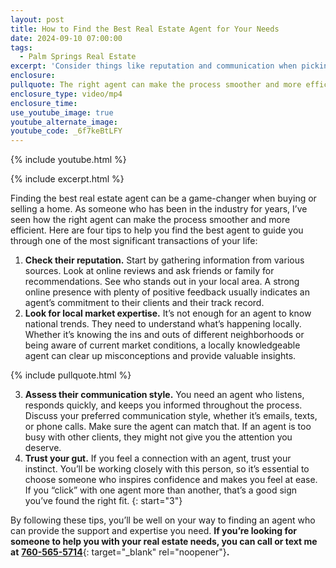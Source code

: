 ```yaml
---
layout: post
title: How to Find the Best Real Estate Agent for Your Needs
date: 2024-09-10 07:00:00
tags:
  - Palm Springs Real Estate
excerpt: 'Consider things like reputation and communication when picking an agent. '
enclosure:
pullquote: The right agent can make the process smoother and more efficient.
enclosure_type: video/mp4
enclosure_time:
use_youtube_image: true
youtube_alternate_image:
youtube_code: _6f7keBtLFY
---
```

{% include youtube.html %}

{% include excerpt.html %}

Finding the best real estate agent can be a game-changer when buying or selling a home. As someone who has been in the industry for years, I’ve seen how the right agent can make the process smoother and more efficient. Here are four tips to help you find the best agent to guide you through one of the most significant transactions of your life:

1. **Check their reputation.** Start by gathering information from various sources. Look at online reviews and ask friends or family for recommendations. See who stands out in your local area. A strong online presence with plenty of positive feedback usually indicates an agent’s commitment to their clients and their track record.
2. **Look for local market expertise.** It’s not enough for an agent to know national trends. They need to understand what’s happening locally. Whether it’s knowing the ins and outs of different neighborhoods or being aware of current market conditions, a locally knowledgeable agent can clear up misconceptions and provide valuable insights.

{% include pullquote.html %}

3. **Assess their communication style.** You need an agent who listens, responds quickly, and keeps you informed throughout the process. Discuss your preferred communication style, whether it’s emails, texts, or phone calls. Make sure the agent can match that. If an agent is too busy with other clients, they might not give you the attention you deserve.
4. **Trust your gut.** If you feel a connection with an agent, trust your instinct. You’ll be working closely with this person, so it’s essential to choose someone who inspires confidence and makes you feel at ease. If you “click” with one agent more than another, that’s a good sign you’ve found the right fit.
{: start="3"}

By following these tips, you’ll be well on your way to finding an agent who can provide the support and expertise you need. **If you’re looking for someone to help you with your real estate needs, you can call or text me at** [**760-565-5714**](760-565-5714){: target="_blank" rel="noopener"}**.**

&nbsp;